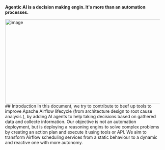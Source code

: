 **Agentic AI is a decision making engin. It's more than an automation processes.**

<img width="634" height="275" alt="image" src="https://github.com/user-attachments/assets/71f2a8f2-1ba5-4b1e-90f3-6610854e0f8d" />
## Introduction
In this document, we try to contribute to beef up tools to improve Apache Airflow lifecycle (from architecture design to root cause analysis ), by adding AI agents to help taking decisions based on gathered data and collecte information. Our objective is not an automation deployment, but is deploying a reasoning engins to solve complex problems by creating an action plan and execute it using tools or API.
We aim to transform Airflow scheduling services from a static behaviour to a dynamic and reactive one with more autonomy.






